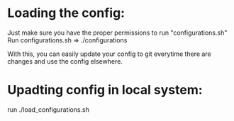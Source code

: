Loading the config:
===================
Just make sure you have the proper permissions to run "configurations.sh"
Run configurations.sh => ./configurations

With this, you can easily update your config to git everytime there are changes and 
use the config elsewhere. 

Upadting config in local system:
================================
run ./load_configurations.sh
